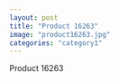 ```yaml
---
layout: post
title: "Product 16263"
image: "product16263.jpg"
categories: "category1"
---
```

Product 16263

